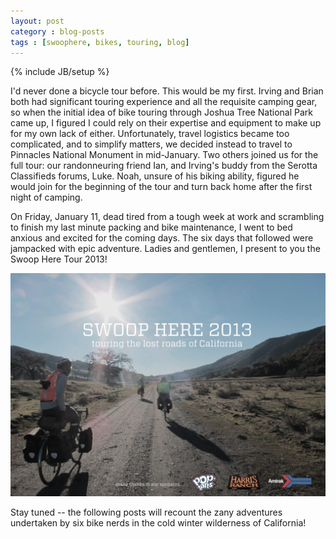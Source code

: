 ```yaml
---
layout: post
category : blog-posts
tags : [swoophere, bikes, touring, blog]
---
```

{% include JB/setup %}

I'd never done a bicycle tour before. This would be my first. Irving and Brian both
had significant touring experience and all the requisite camping gear, so when the
initial idea of bike touring through Joshua Tree National Park came up, I figured
I could rely on their expertise and equipment to make up for my own lack of either.
Unfortunately, travel logistics became too complicated, and to simplify matters, we
decided instead to travel to Pinnacles National Monument in mid-January.
Two others joined us for the full tour: our randonneuring friend Ian, and Irving's 
buddy from the Serotta Classifieds forums, Luke.
Noah, unsure of his biking ability, figured he would join for the beginning of the tour 
and turn back home after the first night of camping.

On Friday, January 11, dead tired from a tough week at work and scrambling to finish
my last minute packing and bike maintenance, I went to bed anxious and excited for
the coming days. The six days that followed were jampacked with epic adventure.
Ladies and gentlemen, I present to you the Swoop Here Tour 2013!

![swoop here banner](/images/swoopheretour2013/swoop-here-sponsors.jpg)

Stay tuned -- the following posts will recount the zany adventures undertaken by
six bike nerds in the cold winter wilderness of California!
